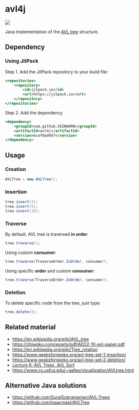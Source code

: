 # avl4j

[![](https://jitpack.io/v/VEINHORN/avl4j.svg)](https://jitpack.io/#VEINHORN/avl4j)

Java implementation of the [AVL tree](https://en.wikipedia.org/wiki/AVL_tree) structure.

## Dependency

### Using JitPack

Step 1. Add the JitPack repository to your build file:

```xml
<repositories>
    <repository>
        <id>jitpack.io</id>
        <url>https://jitpack.io</url>
    </repository>
</repositories>
```

Step 2. Add the dependency

```xml
<dependency>
    <groupId>com.github.VEINHORN</groupId>
    <artifactId>avl4j</artifactId>
    <version>bcef0ad447</version>
</dependency>
```

## Usage

### Creation

```java
AVLTree = new AVLTree();
```

### Insertion

```java
tree.insert(3);
tree.insert(5);
tree.insert(10);
```

### Traverse

By default, AVL tree is traversed __in order__:

```java
tree.traverse();
```

Using custom __consumer__:

```java
tree.traverse(TraverseOrder.InOrder, consumer);
```

Using specific __order__ and custom __consumer__:

```java
tree.traverse(TraverseOrder.InOrder, consumer);
```

### Deletion

To delete specific node from the tree, just type:

```java
tree.delete(5);
```

## Related material

- https://en.wikipedia.org/wiki/AVL_tree
- https://zhjwpku.com/assets/pdf/AED2-10-avl-paper.pdf
- https://en.wikipedia.org/wiki/Tree_rotation
- https://www.geeksforgeeks.org/avl-tree-set-1-insertion/
- https://www.geeksforgeeks.org/avl-tree-set-2-deletion/
- [Lecture 6: AVL Trees, AVL Sort](https://www.youtube.com/watch?v=FNeL18KsWPc)
- https://www.cs.usfca.edu/~galles/visualization/AVLtree.html

## Alternative Java solutions

- https://github.com/SurajSubramanian/AVL-Trees
- https://github.com/isaacmast/AVLTree